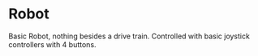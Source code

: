 Robot
=====
Basic Robot, nothing besides a drive train. Controlled with basic joystick controllers with 4 buttons.
